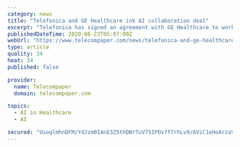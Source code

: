 ```yaml
---
category: news
title: "Telefonica and GE Healthcare ink AI collaboration deal"
excerpt: "Telefonica has signed an agreement with GE Healthcare to work together on the development of joint projects in the field of Artificial Intelligence applied to health, medical imaging, diagnostic solutions and big data in Spain."
publishedDateTime: 2020-06-23T05:07:00Z
webUrl: "https://www.telecompaper.com/news/telefonica-and-ge-healthcare-ink-ai-collaboration-deal--1343495"
type: article
quality: 34
heat: 34
published: false

provider:
  name: Telecompaper
  domain: telecompaper.com

topics:
  - AI in Healthcare
  - AI

secured: "UsoqlmhnDFM/YdJzm0IAnE3Z5thDNrTuV75IPOv7f7rhLv9/6ViC1eHoArzaV+CXY1+3/NeRUlHgl+f8OPr9NbpZdHqOwciWmW3XJsTz3S+FwFza3phUmf5ic1So2qkEPkCsOhlKWmWF1TSsIO8icwfpPmBGIt0c4cVmDZnYsm6PGZ67H3aJL4MUNY1q484dljYLmD5n0zLql4+Zj11xMUwoleErRpV8liaUWSVNuhmK+FkZ/2pF0E2ZuTSmKzp6s5U+QzTxceexDwFleDRpGqyYc0wQIVJRo9PIw58oIRZz9JojYaxytdeCmo9cE4X7qeqeEsQWiuvnA2h3DUL6qw==;sTyR41cpgVHAEPoQv1qiHg=="
---
```


